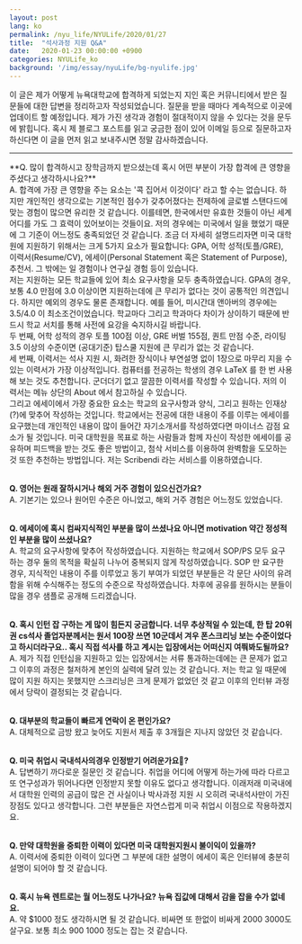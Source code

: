 ```yaml
---
layout: post
lang: ko
permalink: /nyu_life/NYULife/2020/01/27
title:  "석사과정 지원 Q&A"
date:   2020-01-23 00:00:00 +0900
categories: NYULife_ko
background: '/img/essay/nyuLife/bg-nyulife.jpg'
---
```

이 글은 제가 어떻게 뉴욕대학교에 합격하게 되었는지 지인 혹은 커뮤니티에서 받은 질문들에 대한 답변을 정리하고자 작성되었습니다. 질문을 받을 때마다 계속적으로 이곳에 업데이트 할 예정입니다. 제가 가진 생각과 경험이 절대적이지 않을 수 있다는 것을 문두에 밝힙니다. 혹시 제 블로그 포스트를 읽고 궁금한 점이 있어 이메일 등으로 질문하고자 하신다면 이 글을 먼저 읽고 보내주시면 정말 감사하겠습니다.
<hr>
**Q. 많이 합격하시고 장학금까지 받으셨는데 혹시 어떤 부분이 가장 합격에 큰 영향을 주셨다고 생각하시나요?**
<br>
A. 합격에 가장 큰 영향을 주는 요소는 '콕 집어서 이것이다' 라고 할 수는 없습니다. 하지만 개인적인 생각으로는 기본적인 점수가 갖추어졌다는 전제하에 글로벌 스탠다드에 맞는 경험이 많으면 유리한 것 같습니다. 이를테면, 한국에서만 유효한 것들이 아닌 세계 어디를 가도 그 효력이 있어보이는 것들이요. 저의 경우에는 미국에서 일을 했었기 때문에 그 기준이 어느정도 충족되었던 것 같습니다. 조금 더 자세히 설명드리자면 미국 대학원에 지원하기 위해서는 크게 5가지 요소가 필요합니다: GPA, 어학 성적(토플/GRE), 이력서(Resume/CV), 에세이(Personal Statement 혹은 Statement of Purpose), 추천서. 그 밖에는 일 경험이나 연구실 경험 등이 있습니다.
<br>
저는 지원하는 모든 학교들에 있어 최소 요구사항을 모두 충족하였습니다. GPA의 경우, 보통 4.0 만점에 3.0 이상이면 지원하는데에 큰 무리가 없다는 것이 공통적인 의견입니다. 하지만 예외의 경우도 물론 존재합니다. 예를 들어, 미시간대 앤아버의 경우에는 3.5/4.0 이 최소조건이었습니다. 학교마다 그리고 학과마다 차이가 상이하기 때문에 반드시 학교 서치를 통해 사전에 요강을 숙지하시길 바랍니다.
<br>
두 번째, 어학 성적의 경우 토플 100점 이상, GRE 버벌 155점, 퀀트 만점 수준, 라이팅 3.5 이상의 수준이면 (공대기준) 탑스쿨 지원에 큰 무리가 없는 것 같습니다.
<br>
세 번째, 이력서는 석사 지원 시, 화려한 장식이나 부연설명 없이 1장으로 마무리 지을 수 있는 이력서가 가장 이상적입니다. 컴퓨터를 전공하는 학생의 경우 LaTeX 를 한 번 사용해 보는 것도 추천합니다. 군더더기 없고 깔끔한 이력서를 작성할 수 있습니다. 저의 이력서는 메뉴 상단의 About 에서 참고하실 수 있습니다.
<br>
그리고 에세이에서 가장 중요한 요소는 학교의 요구사항과 양식, 그리고 원하는 인재상(?)에 맞추어 작성하는 것입니다. 학교에서는 전공에 대한 내용이 주를 이루는 에세이를 요구했는데 개인적인 내용이 많이 들어간 자기소개서를 작성하였다면 마이너스 감점 요소가 될 것입니다. 미국 대학원을 목표로 하는 사람들과 함께 자신이 작성한 에세이를 공유하며 피드백을 받는 것도 좋은 방법이고, 첨삭 서비스를 이용하여 완벽함을 도모하는 것 또한 추천하는 방법입니다. 저는 Scribendi 라는 서비스를 이용하였습니다.
<br><br>

**Q. 영어는 원래 잘하시거나 해외 거주 경험이 있으신건가요?**
<br>
A. 기본기는 있으나 원어민 수준은 아니었고, 해외 거주 경험은 어느정도 있었습니다.
<br><br>

**Q. 에세이에 혹시 컴싸지식적인 부분을 많이 쓰셨나요 아니면 motivation 약간 정성적인 부분을 많이 쓰셨나요?**
<br>
A. 학교의 요구사항에 맞추어 작성하였습니다. 지원하는 학교에서 SOP/PS 모두 요구하는 경우 둘의 목적을 확실히 나누어 중복되지 않게 작성하였습니다. SOP 만 요구한 경우, 지식적인 내용이 주를 이루었고 동기 부여가 되었던 부분들은 각 문단 사이의 유려함을 위해 수식해주는 정도의 수준으로 작성하였습니다. 차후에 공유를 원하시는 분들이 많을 경우 샘플로 공개해 드리겠습니다.
<br><br>

**Q. 혹시 인턴 잡 구하는 게 많이 힘든지 궁금합니다. 너무 추상적일 수 있는데, 한 탑 20위권 cs석사 졸업자분께서는 원서 100장 쓰면 10군데서 겨우 폰스크리닝 보는 수준이었다고 하시더라구요.. 혹시 직접 석사를 하고 계시는 입장에서는 어떠신지 여쭤봐도될까요?**
<br>
A. 제가 직접 인턴십을 지원하고 있는 입장에서는 서류 통과하는데에는 큰 문제가 없고 그 이후의 과정은 철저하게 본인의 실력에 달려 있는 것 같습니다. 저는 학교 일 때문에 많이 지원 하지는 못했지만 스크리닝은 크게 문제가 없었던 것 같고 이후의 인터뷰 과정에서 당락이 결정되는 것 같습니다.
<br><br>

**Q. 대부분의 학교들이 빠르게 연락이 온 편인가요?**
<br>
A. 대체적으로 금방 왔고 늦어도 지원서 제출 후 3개월은 지나지 않았던 것 같습니다.
<br><br>

**Q. 미국 취업시 국내석사의경우 인정받기 어려운가요?**
<br>
A. 답변하기 까다로운 질문인 것 같습니다. 취업을 어디에 어떻게 하는가에 따라 다르고 또 연구성과가 뛰어나다면 인정받지 못할 이유도 없다고 생각합니다. 이래저래 미국내에서 대학원 인력의 공급이 많은 건 사실이나 박사과정 지원 시 오히려 국내석사만이 가진 장점도 있다고 생각합니다. 그런 부분들은 자연스럽게 미국 취업시 이점으로 작용하겠지요.
<br><br>

**Q. 만약 대학원을 중퇴한 이력이 있다면 미국 대학원지원시 불이익이 있을까?**
<br>
A. 이력서에 중퇴한 이력이 있다면 그 부분에 대한 설명이 에세이 혹은 인터뷰에 충분히 설명이 되어야 할 것 같습니다.
<br><br>

**Q. 혹시 뉴욕 렌트로는 월 어느정도 나가나요? 뉴욕 집값에 대해서 감을 잡을 수가 없네요.**
<br>
A. 약 $1000 정도 생각하시면 될 것 같습니다. 비싸면 또 한없이 비싸게 $2000~$3000도 살구요. 보통 최소 $900~$1000 정도는 잡는 것 같습니다.
<br><br>
